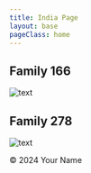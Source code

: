 ```yaml
---
title: India Page
layout: base
pageClass: home
---
```


<h2>Family 166</h2>
<img src="/media/166.jpg" alt="text" class="card-image">

<h2>Family 278</h2>
<img src="/media/278.jpg" alt="text" class="card-image">

<footer>
        <p>&copy; 2024 Your Name</p>
  </footer>